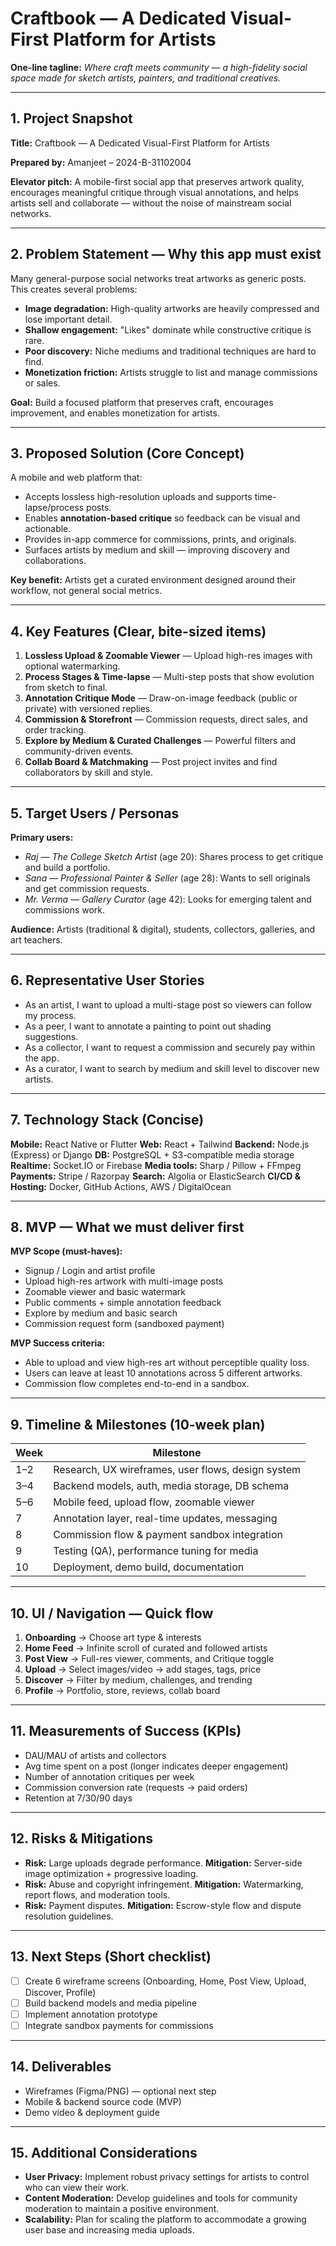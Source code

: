 # Craftbook — A Dedicated Visual-First Platform for Artists

**One-line tagline:** *Where craft meets community — a high-fidelity social space made for sketch artists, painters, and traditional creatives.*

---

## 1. Project Snapshot
**Title:** Craftbook — A Dedicated Visual-First Platform for Artists

**Prepared by:** Amanjeet – 2024-B-31102004

**Elevator pitch:** A mobile-first social app that preserves artwork quality, encourages meaningful critique through visual annotations, and helps artists sell and collaborate — without the noise of mainstream social networks.

---

## 2. Problem Statement — Why this app must exist
Many general-purpose social networks treat artworks as generic posts. This creates several problems:

- **Image degradation:** High-quality artworks are heavily compressed and lose important detail.
- **Shallow engagement:** "Likes" dominate while constructive critique is rare.
- **Poor discovery:** Niche mediums and traditional techniques are hard to find.
- **Monetization friction:** Artists struggle to list and manage commissions or sales.

**Goal:** Build a focused platform that preserves craft, encourages improvement, and enables monetization for artists.

---

## 3. Proposed Solution (Core Concept)
A mobile and web platform that:

- Accepts lossless high-resolution uploads and supports time-lapse/process posts.
- Enables **annotation-based critique** so feedback can be visual and actionable.
- Provides in-app commerce for commissions, prints, and originals.
- Surfaces artists by medium and skill — improving discovery and collaborations.

**Key benefit:** Artists get a curated environment designed around their workflow, not general social metrics.

---

## 4. Key Features (Clear, bite-sized items)
1. **Lossless Upload & Zoomable Viewer** — Upload high-res images with optional watermarking.
2. **Process Stages & Time-lapse** — Multi-step posts that show evolution from sketch to final.
3. **Annotation Critique Mode** — Draw-on-image feedback (public or private) with versioned replies.
4. **Commission & Storefront** — Commission requests, direct sales, and order tracking.
5. **Explore by Medium & Curated Challenges** — Powerful filters and community-driven events.
6. **Collab Board & Matchmaking** — Post project invites and find collaborators by skill and style.

---

## 5. Target Users / Personas
**Primary users:**
- *Raj — The College Sketch Artist* (age 20): Shares process to get critique and build a portfolio.
- *Sana — Professional Painter & Seller* (age 28): Wants to sell originals and get commission requests.
- *Mr. Verma — Gallery Curator* (age 42): Looks for emerging talent and commissions work.

**Audience:** Artists (traditional & digital), students, collectors, galleries, and art teachers.

---

## 6. Representative User Stories
- As an artist, I want to upload a multi-stage post so viewers can follow my process.
- As a peer, I want to annotate a painting to point out shading suggestions.
- As a collector, I want to request a commission and securely pay within the app.
- As a curator, I want to search by medium and skill level to discover new artists.

---

## 7. Technology Stack (Concise)
**Mobile:** React Native or Flutter
**Web:** React + Tailwind
**Backend:** Node.js (Express) or Django
**DB:** PostgreSQL + S3-compatible media storage
**Realtime:** Socket.IO or Firebase
**Media tools:** Sharp / Pillow + FFmpeg
**Payments:** Stripe / Razorpay
**Search:** Algolia or ElasticSearch
**CI/CD & Hosting:** Docker, GitHub Actions, AWS / DigitalOcean

---

## 8. MVP — What we must deliver first
**MVP Scope (must-haves):**
- Signup / Login and artist profile
- Upload high-res artwork with multi-image posts
- Zoomable viewer and basic watermark
- Public comments + simple annotation feedback
- Explore by medium and basic search
- Commission request form (sandboxed payment)

**MVP Success criteria:**
- Able to upload and view high-res art without perceptible quality loss.
- Users can leave at least 10 annotations across 5 different artworks.
- Commission flow completes end-to-end in a sandbox.

---

## 9. Timeline & Milestones (10-week plan)

| Week | Milestone |
|------|-----------|
| 1–2  | Research, UX wireframes, user flows, design system |
| 3–4  | Backend models, auth, media storage, DB schema |
| 5–6  | Mobile feed, upload flow, zoomable viewer |
| 7    | Annotation layer, real-time updates, messaging |
| 8    | Commission flow & payment sandbox integration |
| 9    | Testing (QA), performance tuning for media |
| 10   | Deployment, demo build, documentation |

---

## 10. UI / Navigation — Quick flow
1. **Onboarding** → Choose art type & interests
2. **Home Feed** → Infinite scroll of curated and followed artists
3. **Post View** → Full-res viewer, comments, and Critique toggle
4. **Upload** → Select images/video → add stages, tags, price
5. **Discover** → Filter by medium, challenges, and trending
6. **Profile** → Portfolio, store, reviews, collab board

---

## 11. Measurements of Success (KPIs)
- DAU/MAU of artists and collectors
- Avg time spent on a post (longer indicates deeper engagement)
- Number of annotation critiques per week
- Commission conversion rate (requests → paid orders)
- Retention at 7/30/90 days

---

## 12. Risks & Mitigations
- **Risk:** Large uploads degrade performance. **Mitigation:** Server-side image optimization + progressive loading.
- **Risk:** Abuse and copyright infringement. **Mitigation:** Watermarking, report flows, and moderation tools.
- **Risk:** Payment disputes. **Mitigation:** Escrow-style flow and dispute resolution guidelines.

---

## 13. Next Steps (Short checklist)
- [ ] Create 6 wireframe screens (Onboarding, Home, Post View, Upload, Discover, Profile)
- [ ] Build backend models and media pipeline
- [ ] Implement annotation prototype
- [ ] Integrate sandbox payments for commissions

---

## 14. Deliverables

- Wireframes (Figma/PNG) — optional next step
- Mobile & backend source code (MVP)
- Demo video & deployment guide

---

## 15. Additional Considerations
- **User Privacy:** Implement robust privacy settings for artists to control who can view their work.
- **Content Moderation:** Develop guidelines and tools for community moderation to maintain a positive environment.
- **Scalability:** Plan for scaling the platform to accommodate a growing user base and increasing media uploads.
